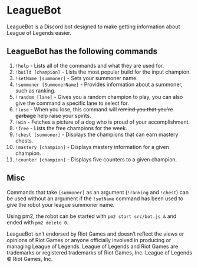 # LeagueBot
LeagueBot is a Discord bot designed to make getting information about League of Legends easier.

## LeagueBot has the following commands
1. `!help` - Lists all of the commands and what they are used for.
2. `!build [champion]` - Lists the most popular build for the input champion.
3. `!setName [summoner]` - Sets your summoner name.
4. `!summoner [SummonerName]` - Provides information about a summoner, such as ranking.
5. `!random [lane]` - Gives you a random champion to play, you can also give the command a specific lane to select for.
6. `!lose` - When you lose, this command will ~~remind you that you're garbage~~ help raise your spirits.
7. `!win` - Fetches a picture of a dog who is proud of your accomplishment.
8. `!free` - Lists the free champions for the week.
9. `!chest [summoner]` - Displays the champions that can earn mastery chests.
10. `!mastery [champion]` - Displays mastery information for a given champion.
11. `!counter [champion]` - Displays five counters to a given champion.

## Misc
Commands that take `[summoner]` as an argument (`!ranking` and `!chest`) can be used without an argument if the `!setName` command has been used to give the robot your league summoner name.

Using pm2, the robot can be started with `pm2 start src/bot.js &` and ended with `pm2 delete 0`.

LeagueBot isn’t endorsed by Riot Games and doesn’t reflect the views or opinions of Riot Games
or anyone officially involved in producing or managing League of Legends. League of Legends and Riot Games are
trademarks or registered trademarks of Riot Games, Inc. League of Legends © Riot Games, Inc.